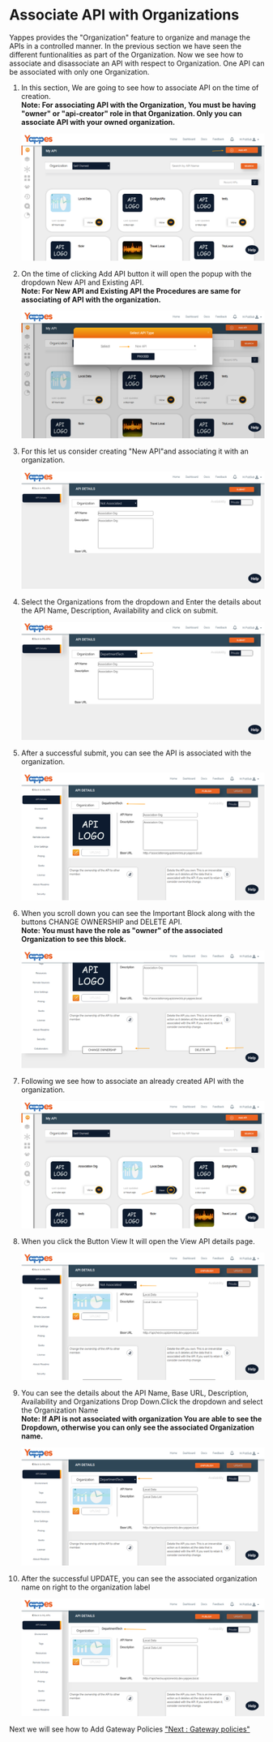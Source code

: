 Associate API with Organizations
================================

Yappes provides the "Organization" feature to organize and manage the
APIs in a controlled manner. In the previous section we have seen the
different funtionalities as part of the Organization. Now we see how to
associate and disassociate an API with respect to Organization. One API
can be associated with only one Organization.

1.  In this section, We are going to see how to associate API on the
    time of creation.    
    **Note: For associating API with the Organization, You must be
    having "owner" or "api-creator" role in that Organization. Only you
    can associate API with your owned organization.**

    ![](images/dashboard/associate/associate_new_01.png)

2.  On the time of clicking Add API button it will open the popup with
    the dropdown New API and Existing API.    
    **Note: For New API and Existing API the Procedures are same for
    associating of API with the organization.**

    ![](images/dashboard/associate/associate_new_02.png)

3.  For this let us consider creating "New API"and associating it with
    an organization.

    ![](images/dashboard/associate/associate_new_03.png)

4.  Select the Organizations from the dropdown and Enter the details
    about the API Name, Description, Availability and click on submit.

    ![](images/dashboard/associate/associate_new_04.png)

5.  After a successful submit, you can see the API is associated with
    the organization.

    ![](images/dashboard/associate/associate_new_05.png)

6.  When you scroll down you can see the Important Block along with the
    buttons CHANGE OWNERSHIP and DELETE API.    
    **Note: You must have the role as "owner" of the associated
    Organization to see this block.**

    ![](images/dashboard/associate/associate_new_06.png)

7.  Following we see how to associate an already created API with the
    organization.

    ![](images/dashboard/associate/associate_existing_01.png)

8.  When you click the Button View It will open the View API details
    page.

    ![](images/dashboard/associate/associate_existing_02.png)

9.  You can see the details about the API Name, Base URL, Description,
    Availability and Organizations Drop Down.Click the dropdown and
    select the Organization Name    
    **Note: If API is not associated with organization You are able to
    see the Dropdown, otherwise you can only see the associated
    Organization name.**

    ![](images/dashboard/associate/associate_existing_03.png)

10. After the successful UPDATE, you can see the associated organization
    name on right to the organization label

    ![](images/dashboard/associate/associate_existing_04.png)

Next we will see how to Add Gateway Policies ["Next : Gateway
policies"](gateway_policy.md)